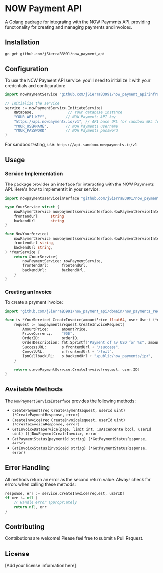 # NOW Payment API

A Golang package for integrating with the NOW Payments API, providing functionality for creating and managing payments and invoices.

## Installation

```bash
go get github.com/jSierraB3991/now_payment_api
```

## Configuration

To use the NOW Payment API service, you'll need to initialize it with your credentials and configuration:

```go
import nowPaymentService "github.com/jSierraB3991/now_payment_api/infrastructure/now_payments_service"

// Initialize the service
service := nowPaymentService.InitiateService(
    database,                // Your database instance
    "YOUR_API_KEY",         // NOW Payments API key
    "https://api.nowpayments.io/v1", // API base URL (or sandbox URL for testing)
    "YOUR_USERNAME",        // NOW Payments username
    "YOUR_PASSWORD"         // NOW Payments password
)
```

For sandbox testing, use: `https://api-sandbox.nowpayments.io/v1`

## Usage

### Service Implementation

The package provides an interface for interacting with the NOW Payments API. Here's how to implement it in your service:

```go
import nowpaymentsserviceinterface "github.com/jSierraB3991/now_payment_api/domain/now_payments_service_interface"

type YourService struct {
    nowPaymentService nowpaymentsserviceinterface.NowPaymentServiceInterface
    frontendUrl      string
    backendUrl       string
}

func NewYourService(
    nowPaymentService nowpaymentsserviceinterface.NowPaymentServiceInterface,
    frontendUrl string,
    backendUrl string,
) *YourService {
    return &YourService{
        nowPaymentService: nowPaymentService,
        frontendUrl:      frontendUrl,
        backendUrl:       backendUrl,
    }
}
```

### Creating an Invoice

To create a payment invoice:

```go
import "github.com/jSierraB3991/now_payment_api/domain/now_payments_request"

func (s *YourService) CreateInvoice(amountPrice float64, user User) (*nowpaymentsresponse.CreateInvoiceResponse, error) {
    request := nowpaymentsrequest.CreateInvoiceRequest{
        AmountPrice:      amountPrice,
        PriceCurrency:    "USD",
        OrderID:          orderID,
        OrderDescription: fmt.Sprintf("Payment of %v USD for %s", amountPrice, user.Email),
        SuccessURL:       s.frontendUrl + "/success",
        CancelURL:        s.frontendUrl + "/fail",
        IpnCallbackURL:   s.backendUrl + "/public/now_payments/ipn",
    }

    return s.nowPaymentService.CreateInvoice(request, user.ID)
}
```

## Available Methods

The `NowPaymentServiceInterface` provides the following methods:

- `CreatePayment(req CreatePaymentRequest, userId uint) (*CreatePaymentResponse, error)`
- `CreateInvoice(req CreateInvoiceRequest, userId uint) (*CreateInvoiceResponse, error)`
- `GetInvoiceDataService(page, limit int, isAscendente bool, userId uint) ([]NowPaymentCreateInvoice, error)`
- `GetPaymentStatus(paymentId string) (*GetPaymentStatusResponse, error)`
- `GetInvoiceStatus(invoiceId string) (*GetPaymentStatusResponse, error)`

## Error Handling

All methods return an error as the second return value. Always check for errors when calling these methods:

```go
response, err := service.CreateInvoice(request, userID)
if err != nil {
    // Handle error appropriately
    return nil, err
}
```

## Contributing

Contributions are welcome! Please feel free to submit a Pull Request.

## License

[Add your license information here]